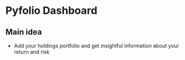 # Pyfolio Dashboard
## Main idea
- Add your holdings portfolio and get insightful information about your return and risk
